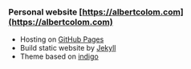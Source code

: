 ### Personal website [https://albertcolom.com](https://albertcolom.com)

- Hosting on [GitHub Pages](https://pages.github.com)
- Build static website by [Jekyll](https://jekyllrb.com)
- Theme based on [indigo](https://github.com/sergiokopplin/indigo)
